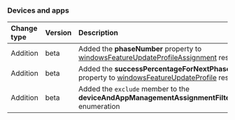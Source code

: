 ### Devices and apps

| **Change type** | **Version** | **Description** |
|:---|:---|:---|
|Addition|beta|Added the **phaseNumber** property to [windowsFeatureUpdateProfileAssignment](https://docs.microsoft.com/en-us/graph/api/resources/intune-windowsFeatureUpdateProfileAssignment?view=graph-rest-beta) resource|
|Addition|beta|Added the **successPercentageForNextPhase** property to [windowsFeatureUpdateProfile](https://docs.microsoft.com/en-us/graph/api/resources/intune-windowsFeatureUpdateProfile?view=graph-rest-beta) resource|
|Addition|beta|Added the `exclude` member to the **deviceAndAppManagementAssignmentFilterType** enumeration|
